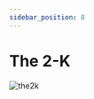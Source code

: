 ```yaml
---
sidebar_position: 8
---
```


# The 2-K

![the2k](https://vwiki.valorserver.com/api/item/picture/the%202-k)

